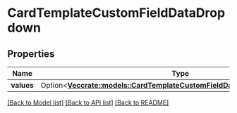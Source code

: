 # CardTemplateCustomFieldDataDropdown

## Properties

Name | Type | Description | Notes
------------ | ------------- | ------------- | -------------
**values** | Option<[**Vec<crate::models::CardTemplateCustomFieldDataDropdownValuesInner>**](CardTemplateCustomFieldDataDropdown_values_inner.md)> |  | [optional]

[[Back to Model list]](../README.md#documentation-for-models) [[Back to API list]](../README.md#documentation-for-api-endpoints) [[Back to README]](../README.md)


